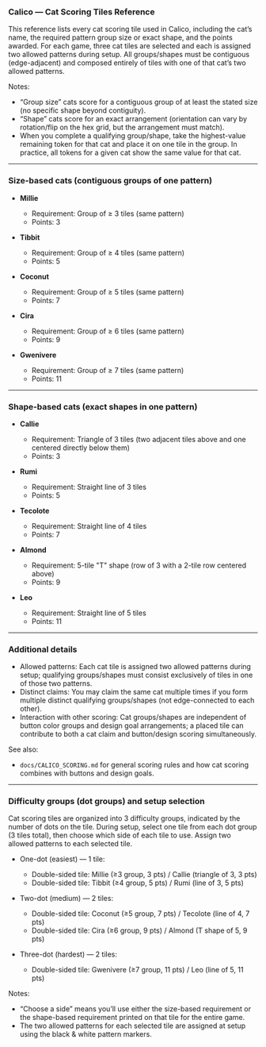 ### Calico — Cat Scoring Tiles Reference

This reference lists every cat scoring tile used in Calico, including the cat’s name, the required pattern group size or exact shape, and the points awarded. For each game, three cat tiles are selected and each is assigned two allowed patterns during setup. All groups/shapes must be contiguous (edge-adjacent) and composed entirely of tiles with one of that cat’s two allowed patterns.

Notes:
- “Group size” cats score for a contiguous group of at least the stated size (no specific shape beyond contiguity).
- “Shape” cats score for an exact arrangement (orientation can vary by rotation/flip on the hex grid, but the arrangement must match).
- When you complete a qualifying group/shape, take the highest-value remaining token for that cat and place it on one tile in the group. In practice, all tokens for a given cat show the same value for that cat.

---

### Size-based cats (contiguous groups of one pattern)

- **Millie**
  - Requirement: Group of ≥ 3 tiles (same pattern)
  - Points: 3

- **Tibbit**
  - Requirement: Group of ≥ 4 tiles (same pattern)
  - Points: 5

- **Coconut**
  - Requirement: Group of ≥ 5 tiles (same pattern)
  - Points: 7

- **Cira**
  - Requirement: Group of ≥ 6 tiles (same pattern)
  - Points: 9

- **Gwenivere**
  - Requirement: Group of ≥ 7 tiles (same pattern)
  - Points: 11

---

### Shape-based cats (exact shapes in one pattern)

- **Callie**
  - Requirement: Triangle of 3 tiles (two adjacent tiles above and one centered directly below them)
  - Points: 3

- **Rumi**
  - Requirement: Straight line of 3 tiles
  - Points: 5

- **Tecolote**
  - Requirement: Straight line of 4 tiles
  - Points: 7

- **Almond**
  - Requirement: 5-tile "T" shape (row of 3 with a 2-tile row centered above)
  - Points: 9

- **Leo**
  - Requirement: Straight line of 5 tiles
  - Points: 11

---

### Additional details

- Allowed patterns: Each cat tile is assigned two allowed patterns during setup; qualifying groups/shapes must consist exclusively of tiles in one of those two patterns.
- Distinct claims: You may claim the same cat multiple times if you form multiple distinct qualifying groups/shapes (not edge-connected to each other).
- Interaction with other scoring: Cat groups/shapes are independent of button color groups and design goal arrangements; a placed tile can contribute to both a cat claim and button/design scoring simultaneously.

See also:
- `docs/CALICO_SCORING.md` for general scoring rules and how cat scoring combines with buttons and design goals.

---

### Difficulty groups (dot groups) and setup selection

Cat scoring tiles are organized into 3 difficulty groups, indicated by the number of dots on the tile. During setup, select one tile from each dot group (3 tiles total), then choose which side of each tile to use. Assign two allowed patterns to each selected tile.

- One-dot (easiest) — 1 tile:
  - Double-sided tile: Millie (≥3 group, 3 pts) / Callie (triangle of 3, 3 pts)
  - Double-sided tile: Tibbit (≥4 group, 5 pts) / Rumi (line of 3, 5 pts)

- Two-dot (medium) — 2 tiles:
  - Double-sided tile: Coconut (≥5 group, 7 pts) / Tecolote (line of 4, 7 pts)
  - Double-sided tile: Cira (≥6 group, 9 pts) / Almond (T shape of 5, 9 pts)

- Three-dot (hardest) — 2 tiles:
  - Double-sided tile: Gwenivere (≥7 group, 11 pts) / Leo (line of 5, 11 pts)

Notes:
- “Choose a side” means you’ll use either the size-based requirement or the shape-based requirement printed on that tile for the entire game.
- The two allowed patterns for each selected tile are assigned at setup using the black & white pattern markers.

